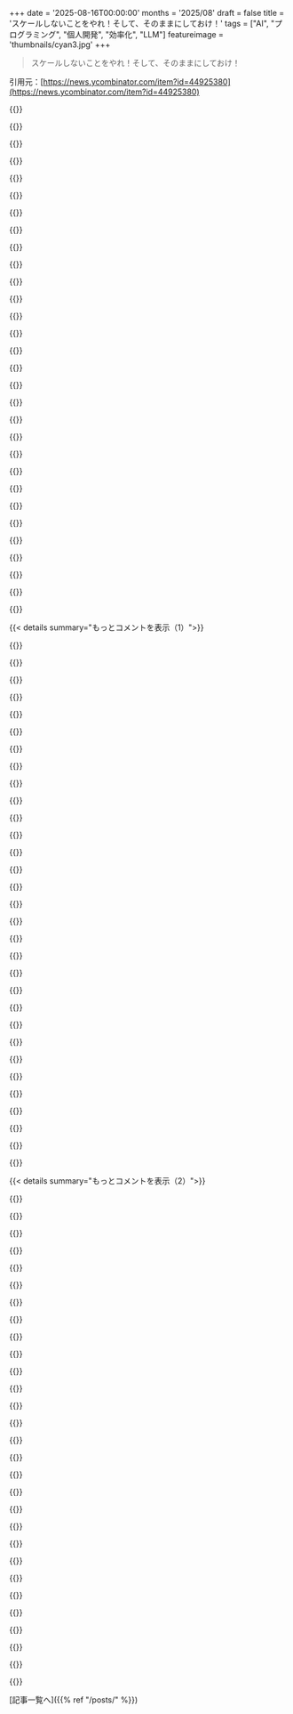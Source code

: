 +++
date = '2025-08-16T00:00:00'
months = '2025/08'
draft = false
title = 'スケールしないことをやれ！そして、そのままにしておけ！'
tags = ["AI", "プログラミング", "個人開発", "効率化", "LLM"]
featureimage = 'thumbnails/cyan3.jpg'
+++

> スケールしないことをやれ！そして、そのままにしておけ！

引用元：[https://news.ycombinator.com/item?id=44925380](https://news.ycombinator.com/item?id=44925380)




{{<matomeQuote body="この記事には100%同意だけど、AIがこれとどう関係あるのか混乱してるよ。LLMが出てくるずっと前から、みんなこういうことやってたし、週末プロジェクトも普通にあった。Twilioみたいなクラウドサービスが真のイネーブラで、LLMが節約してくれるのはチュートリアルやドキュメントを読む時間くらいじゃない？" userName="uludag" createdAt="2025/08/17 04:11:30" color="">}}




{{<matomeQuote body="LLMは“白紙のページ”の麻痺や、膨大なライブラリの学習の壁を乗り越える手助けになるんだ。今日、Visual Studio CodeとGitHubサブスクのChatGPT5を使って、PythonでTelnet BBSやSQLiteバックエンドの動画カタログを数分で作れたよ。僕はPythonが苦手だけど、LLMのおかげで以前は大変だったことがほぼ trivial になったね。これで学ぶこともできるかも。" userName="mikewarot" createdAt="2025/08/17 04:38:58" color="#785bff">}}




{{<matomeQuote body="言語、タスク、結果について明確な情報ありがとう！あなたはきっと昔からプログラミングしてるんだろうな。GenAIから価値を引き出す能力は、パッと見て悪いパターンを認識できるかどうかにほぼ完全に依存してる気がするよ。結局、これはパワーユーザー向けのツールであって、初心者向けじゃないね。Excelの問題がさらに加速するようなものだ。" userName="intended" createdAt="2025/08/17 05:42:49" color="#ff5733">}}




{{<matomeQuote body="これで新人開発者とベテランの格差が広がり、ジュニア市場がさらに厳しくなるのが心配だよ。でも、うちの地域じゃ“junior AI powered engineer”みたいな求人もあるんだ。いいアイデアとは思えないけど、流行に流される採用担当者は気にしてないだろうね。" userName="Arisaka1" createdAt="2025/08/17 06:01:22" color="#ff5c5c">}}




{{<matomeQuote body="Excelは世界で最も人気のある宣言型プログラミング言語だよ。僕は2つ直したいな。1つは、特定のものを日付だとデフォルトで判断するのをやめること。もう1つは、スプレッドシートのある領域をデータベーステーブルとしてマークする機能を追加して、一部の列だけをソートできないようにすることだね。" userName="mikewarot" createdAt="2025/08/17 06:23:11" color="">}}




{{<matomeQuote body="Excelにはテーブル機能（挿入 ＞ テーブル）があるよ。それは君の2つ目の指摘を解決してくれるはずだ。" userName="sandbach" createdAt="2025/08/17 06:32:49" color="">}}




{{<matomeQuote body="＞以前は圧倒的だったことが今やほとんど trivial 。<br>って言うけど、もしキャリアを賭けるなら話は別だ。AIは一切責任を負わないから、全部自分の責任になるんだぞ。" userName="visarga" createdAt="2025/08/17 05:14:57" color="">}}




{{<matomeQuote body="ソフトウェアには説明責任がないし、テック業界ではみんなすぐ転職するから、前の人のせいにしたり、数年かけて技術的負債解消のためにリファクタリングする必要があるって言ったりできるんだ。要は「三つの封筒」状況だよ。" userName="hdgvhicv" createdAt="2025/08/17 10:29:44" color="#38d3d3">}}




{{<matomeQuote body="＞要は「三つの封筒」状況だよ。<br>詳細はこちら: https://kevinkruse.com/the-ceo-and-the-three-envelopes/" userName="vram22" createdAt="2025/08/17 11:02:31" color="">}}




{{<matomeQuote body="「即席レガシーコード」は、Walmartで買うみたいな「大量生産ソフト」だよね。ソフトウェアショップで適当な品質のものを手に入れる感じ。Vibe codingって、結局は買い物なんじゃない？" userName="baq" createdAt="2025/08/17 10:18:27" color="">}}




{{<matomeQuote body="正直、それってPythonのせいもあるんじゃないかな。<br>https://xkcd.com/353/" userName="skylurk" createdAt="2025/08/17 07:26:24" color="">}}




{{<matomeQuote body="君の言いたいこと、めちゃくちゃわかるよ。LLMっぽく見せてるもの全部がLLMの手柄にされちゃうのは不公平だし誤解を招くと思うんだ。本当の価値はそこじゃないのにね。例えば、君みたいな経験豊富な開発者が技術を使いこなせるのは、LLMのおかげじゃなくて、君自身の豊かな技術的背景があるからだろ？" userName="uludag" createdAt="2025/08/17 08:11:32" color="#45d325">}}




{{<matomeQuote body="LLMがあれば、プロトタイプを爆速で作れるから、開発やトラブルシューティングのハードルがめちゃくちゃ下がったんだ。だから、趣味のプロジェクトの数が、どんなに門戸を閉ざそうとしても、以前より何桁も多くなったのは当然だよ :P" userName="jatora" createdAt="2025/08/17 08:20:57" color="#38d3d3">}}




{{<matomeQuote body="彼らは門戸を閉ざそうとしてたんじゃなくて、LLMのおかげだと結論付けるべきじゃないって言いたかっただけだと思うよ。" userName="gus_tpm" createdAt="2025/08/17 08:34:34" color="">}}




{{<matomeQuote body="自分のために何かを作るのは楽しいし、俺もよくやるよ。でも、元の記事はスタートアップの創業者、つまり会社を作る人向けに書かれたものだよね。" userName="kylecazar" createdAt="2025/08/16 18:02:42" color="#785bff">}}




{{<matomeQuote body="特定の会社、テックスタートアップの話だね。これを普通の会社にも当てはめるべきだと思うよ。すぐに赤字になる「スタートアップ」じゃなくて、「すぐに利益を出して、もしかしたらスケールしないかもしれない会社」を作るべきだよ。" userName="salomonk_mur" createdAt="2025/08/16 20:10:40" color="#45d325">}}




{{<matomeQuote body="面白い収益を上げつつも、勝者総取りじゃない「テックスタートアップ」は、ソフトウェア界の真の魔法的なユニコーンだよ。もし持ってるなら、貪欲に守るべきだね。さもないと、もっと金を持ってる奴らがビジネスを奪いに来るから。OPはそんな話してなかったけどさ。「趣味プロジェクト」が「スタートアップ」ってのは、いつも違和感があったな。例えば小さな獣医クリニックが急速に消滅してるのと同じだよ。プライベートエクイティが、高マージンで規制の少ないビジネスを買い漁ってる。獣医クリニックを作ろうとしても、大手に吸収されるか潰されるかするだろうね。" userName="timr" createdAt="2025/08/16 22:47:42" color="#45d325">}}




{{<matomeQuote body="獣医クリニックの話って、ずっと続くの？独立したクリニックは無理なのか、VC/PEが過剰入札してるだけ？完璧なビジネスに価値以上の額と給与を提示されたら、誰も断らないのはわかるよ。でも、この金銭的なメリーゴーラウンドは止まると思うな。だって、本当の参入障壁はビジネスじゃなくて「獣医自身」だから。もし俺の獣医が辞めたら、俺はその人についていくし。獣医サービスはスケールもしないしさ。ソフトウェアは固定費だけど、獣医は犬を2倍診るのに時間も2倍かかるもんね。" userName="dghlsakjg" createdAt="2025/08/17 00:29:19" color="#ff33a1">}}




{{<matomeQuote body="獣医クリニックにも参入障壁はあるよ。君の言う通り「顧客との関係」さ。その関係と固定費の最適化が、買収してスタッフを維持し、利益を得る動機になるんだ。お気に入りの獣医がどこで働こうと気にしないし、正直、君は価格に敏感だろ？好きな獣医についていくにも、支払える額には限界がある。だって獣医サービスはコモディティだし、ペットは違いがわからないからね。だから価格競争も激しいんだ。" userName="timr" createdAt="2025/08/17 00:40:53" color="#785bff">}}




{{<matomeQuote body="お前が言ったように、みんな値段には敏感だぜ。PEが所有する獣医クリニックが、より安くなるどころか高くなるっていう不満は根拠があるんだ。価格圧力は、お前の主張に逆らってるんだよ。" userName="dghlsakjg" createdAt="2025/08/17 13:40:05" color="#45d325">}}




{{<matomeQuote body="それは独占の末期に起こることさ。いずれにしても、俺のポイントは獣医クリニックじゃなくて、独占につながる事業の財務特性だったんだ。地元の獣医のようなありふれたビジネスモデルですら、業界全体で統合が進んでる。儲かるソフトウェア事業は、獣医よりも統合の対象としてずっと魅力的だぜ。" userName="timr" createdAt="2025/08/17 18:23:45" color="">}}




{{<matomeQuote body="そうだけど、獣医の仕事は独占に向かないし、過剰な資金もそれを人工的に達成するほどじゃないぜ。これは非合理的な市場で見られることさ。PEが過剰な買収をやめるか、獣医の給料が安すぎて自分で開業した方が得になる時に止まるよ。多くのソフトウェアは独占に向くけど、獣医は違う。PEは医者の成功（保険によるネットワーク効果）を真似ようとしてるんだろうね。最も価値ある従業員に参入障壁がなく、顧客が価格に敏感な業界で独占力を持つのは難しいんだ。" userName="dghlsakjg" createdAt="2025/08/17 18:58:06" color="#785bff">}}




{{<matomeQuote body="あと、発見されやすさも重要だよ。新しい顧客はお前を見つけられなきゃいけない。オンライン広告やSEOの現状を考えると、リソースを無駄遣いできる既存のプレイヤーが、お前を打ち負かすだろうね。" userName="Ekaros" createdAt="2025/08/17 10:39:40" color="">}}




{{<matomeQuote body="俺の友達はみんな、口コミで獣医を見つけてるぜ。口コミ以外で利用したのは緊急獣医（Google検索）だけだけど、後で俺の獣医が夜間診療用に勧めてた所だった。俺の地域では、法人じゃない獣医は新規顧客を断って、他のクリニックを勧めてるよ。" userName="dghlsakjg" createdAt="2025/08/17 13:50:22" color="#785bff">}}




{{<matomeQuote body="お前は『堀は獣医自身だ』と言ってるけど、堀は土地だよ。自己所有か賃貸かは関係ない。獣医は簡単に辞めて近くで新しいクリニックを開業できないんだぜ。" userName="marcosdumay" createdAt="2025/08/17 00:41:12" color="#38d3d3">}}




{{<matomeQuote body="俺は複数の獣医がまさにそうしてるのを見てきたよ。ストリップモールや改装された家、専用ビルなんかで獣医クリニックを見たことがあるぜ。" userName="dghlsakjg" createdAt="2025/08/17 13:52:45" color="">}}




{{<matomeQuote body="なんでできないんだ？規制は緩いし、人は美容師を追いかけるように獣医も追いかけるんじゃないのか？" userName="alwa" createdAt="2025/08/17 04:30:17" color="">}}




{{<matomeQuote body="お前は『少なくとも複数人の給料を永続的に支える』と定義してるけど、それはリスクのコストを無視した場合だろ。ビジネスの90%は失敗すると聞くけど、成功と宣言するために超えるべき利益のハードルは？ゾンビ企業はよくあるし、収入がリスクプレミアムをカバーしないことも多い。ビジネスでは理論上、金銭的リターンだけが重要なんだ。VCの経験則だと、ポートフォリオの損失をカバーするには1つの投資が10年で30倍以上のリターンを出す必要がある。個人としても、失われた賃金に対して30倍以上のリターンがないと損だよ。" userName="robocat" createdAt="2025/08/17 20:40:58" color="#45d325">}}




{{<matomeQuote body="たぶん、中間地点があると思うぜ。できるだけ早く利益を出すのは、コンサルティングみたいに専門知識を売る場合だけだろうね。『シードストラップ』っていう新しい言葉があるんだけど、これはスタートアップ界のこの問題に対処しようとするものだよ。最初のイテレーションを作るのに十分なだけ資金を調達して、その後は自力でやるビジネスみたいに振る舞うんだ。" userName="shooker435" createdAt="2025/08/16 22:37:24" color="#ff5c5c">}}




{{<matomeQuote body="全くその通り。元の助言は創業者向けだったけど、このセリフは最高だから、ちょっとひねって再利用せずにはいられなかったよ。" userName="derwiki" createdAt="2025/08/16 18:05:32" color="">}}




{{< details summary="もっとコメントを表示（1）">}}

{{<matomeQuote body="元のコメントでは言ってなかったけど、記事すごく楽しんだよ。LLM時代に、小さくて個人的な特化ツールが注目されてるって意見に賛成だ。AIのそういう使い方が好きだね。つまり、何でもビジネスにする必要はないってことだろ？ビジネスは規模を拡大しなきゃいけないけど、個人用ソフトウェアはそうじゃないってことだよね。" userName="kylecazar" createdAt="2025/08/17 21:46:26" color="#45d325">}}




{{<matomeQuote body="うん…それはタイトルからしてかなり明確だと思うよ。" userName="netcan" createdAt="2025/08/16 21:31:11" color="">}}




{{<matomeQuote body="自分の問題を解決するためにものを作ることもできるよね。それは他の人も抱えてて、解決しようとしてもうまくいかず、お金を払ってでも解決したいって思うような問題かもしれない。B2CよりB2Bでそういった問題を見つける方が難しいな。個人の問題がB2Bに繋がることもある。" userName="j45" createdAt="2025/08/16 18:23:37" color="#45d325">}}




{{<matomeQuote body="Startupって「急速に成長するように設計された小さな会社」ってよく定義されるよね。" userName="chrisweekly" createdAt="2025/08/16 22:26:36" color="">}}




{{<matomeQuote body="Claude Codeを使って、RPG用のヘックスマップを作る小さなウェブアプリをハックしたよ。世の中にはヘックスマップ作成サイトは多いけど、僕のは自分の思い通りに動くんだ。川や森を地形の上に置いたり、集落アイコンや丘、山のバリエーションを増やしたりしたかったんだ。機能が足りなくても、自分で追加できる。自分専用のアプリだから、スケール、セキュリティ、収益化の心配はない。AIにコードを書いてもらうのに、1〜2時間しかかからなかったよ。" userName="aetherson" createdAt="2025/08/16 19:42:48" color="#ff5c5c">}}




{{<matomeQuote body="それって簡単に修正できるの？それとも、いずれメンテナンスできなくなると思う？どれくらいの経験やソフトウェア開発のシニアリティがあるの？" userName="lionkor" createdAt="2025/08/17 00:45:35" color="">}}




{{<matomeQuote body="それはRailsアプリで、JavaScriptのフロントエンドだよ。Railsはよく知ってるから、もしAIが手に負えなくなっても、手動でコーディングを引き継げる自信がある。でも、JSフレームワークには疎いから、もしFEを引き継ぐことになったら、かなり学習が必要だね。たくさん機能を追加したら、いずれはメンテナンスできなくなると思う。" userName="aetherson" createdAt="2025/08/17 03:25:07" color="#45d325">}}




{{<matomeQuote body="これ、本当に大好きだよ。良いコーディングエージェントが出る前は、手作業でやってたんだ。でも今は、開発時間がさらに問題にならなくなったから、もっと楽しいね。この新しい力を使って、自分ではスケールしないけど、社会や政治など、かなりのグループに変化をもたらすものを作る人が増えてほしいな。<br>https://mariozechner.at/posts/2024-07-15-two-years-in-review..." userName="badlogic" createdAt="2025/08/17 00:50:18" color="#38d3d3">}}




{{<matomeQuote body="何でも大規模にする必要はないってことには同意するよ。でも、ChatGPTがこれとどう関係あるのかは分からないな。" userName="pimlottc" createdAt="2025/08/16 19:23:40" color="">}}




{{<matomeQuote body="まるで昔は射出成形しかなかったのに、今は3Dプリンターがあるみたいだね。" userName="bravesoul2" createdAt="2025/08/16 21:55:33" color="#38d3d3">}}




{{<matomeQuote body="これ、俺も最初に思ったよ。記事の例の中にはLLM登場以前のものまであるしね。" userName="topaz0" createdAt="2025/08/16 22:18:21" color="">}}




{{<matomeQuote body="”スケールしないことをやれ！”っていう古いスタートアップの格言は、AirbnbかY Combinatorの頃からのものだよね。実は先日もまた話題になってたんだ：https://news.ycombinator.com/item?id=44913359" userName="zahlman" createdAt="2025/08/16 18:30:31" color="#38d3d3">}}




{{<matomeQuote body="ハハ、面白いタイミングだね！俺、この投稿先週末に書いたんだけど、今週はあまりHNチェックしてなかったんだ。" userName="derwiki" createdAt="2025/08/16 18:51:19" color="">}}




{{<matomeQuote body="引用元を記事に書くのはいいことだよ、引用する前にGoogleで調べるのはすごく簡単なんだから。<br>あと、ネットの赤の他人に、お母さんに適当な写真を郵送する方法を教えちゃったの？それとも、そのメール機能は自分のアドレスから送った時だけ有効になるの？（そのうち分かるさ！:))" userName="quuxplusone" createdAt="2025/08/16 21:14:32" color="#ff5c5c">}}




{{<matomeQuote body="そのポストカードアプリは認証キューで守られてるよ。ちなみに、今のところ誰も登録しようとしてないし、アドレス帳もあるからお母さん専用じゃないんだよ:-)" userName="derwiki" createdAt="2025/08/16 21:36:19" color="#45d325">}}




{{<matomeQuote body="Googleで確実に一番最初に出てくるのに、記事の信頼性を台無しにしてるよね。" userName="tlhunter" createdAt="2025/08/16 19:28:04" color="">}}




{{<matomeQuote body="PGがその記事を書いた当時（そして何年も後も）のHN/YCombinator界隈にいた人なら、タイトルが何を指してるか知ってるはずだよ。なんでそれがこの記事の信頼性を台無しにするんだい？" userName="mekoka" createdAt="2025/08/16 20:05:08" color="">}}




{{<matomeQuote body="だって、誰かを引用するならクレジットを付けるべきだろ。引用元が簡単に見つかるのに、筆者がそれを知らないなんて信じられないよ。" userName="loumf" createdAt="2025/08/16 20:14:59" color="">}}




{{<matomeQuote body="この記事、元のエッセイの内容について論じてるわけじゃないんだよね。もっと別の文脈で、できることについて話してる感じ。" userName="topaz0" createdAt="2025/08/16 22:17:16" color="">}}




{{<matomeQuote body="Robin Sloanも数年前に似たようなこと書いてたな。今の流れから出てくるポジティブなことの一つだと思う。売り文句ほど革命的じゃなくても、普通の人が言語を知らなくても小さな楽しいものを作れるのは良いよね。リンク: https://www.robinsloan.com/notes/home-cooked-app/" userName="jpgleeson" createdAt="2025/08/16 23:20:23" color="#785bff">}}




{{<matomeQuote body="Robin Sloanの「アプリは手料理みたい」ってやつ、これだね: https://www.robinsloan.com/notes/home-cooked-app/" userName="TomWhitwell" createdAt="2025/08/16 19:20:06" color="">}}




{{<matomeQuote body="Maciej Ceglowskiの seminal “Barely Succeed: It’s Easier”って名言を思い出すな。これこれ: https://youtu.be/5Vt8zqhHe_c?si=Etv3Gz5f0bfAw6gM" userName="pcald" createdAt="2025/08/16 20:01:06" color="#ff33a1">}}




{{<matomeQuote body="個人のプロジェクトを長く続けるなら、自分のサーバーで動かすのが一番ってのが、この記事の主なメッセージだと思うな。" userName="nickserv" createdAt="2025/08/16 18:02:48" color="">}}




{{<matomeQuote body="ホスティングやメンテナンスも楽にすること。カスタムやニッチなライブラリを使うほど良い。もしシンプルな方法で地味なテクノロジーで作るなら、それに頼り切れるよ。" userName="j45" createdAt="2025/08/16 18:24:55" color="">}}




{{<matomeQuote body="興味を失うか、死ぬまで続くって感じかな。" userName="sdenton4" createdAt="2025/08/16 20:16:48" color="">}}




{{<matomeQuote body="「コード3つでバンド組め！」みたいに、テック業界にも“パンク”な時代が来たよ。<br>年24万ドル稼ぐアプリの規模を考えてみて。AWSじゃないとこでホストすれば快適に暮らせる。支払い処理はApple/Google StoreやSquareなど。<br>CSは不要！会計ソフト、給与・保険プラットフォーム、会社設立ツールを使えば、大企業頼らずできる。<br>君のスタートアップはユニコーンじゃなくていい、君自身を養えればOK！" userName="zer00eyz" createdAt="2025/08/16 19:47:39" color="#38d3d3">}}




{{<matomeQuote body="medium.comでSSRのハイドレーション問題が何年も直ってないって、マジでクレイジーだよな。" userName="mmmmbbbhb" createdAt="2025/08/17 09:07:59" color="">}}




{{<matomeQuote body="俺たち、ヤバイコードをイケてる感じで作れるのに、こんなのがまだ問題なの？ってことは、俺らの仕事は安泰ってことか。" userName="wiradikusuma" createdAt="2025/08/17 12:32:00" color="">}}




{{<matomeQuote body="大きくなるんじゃなくて、素晴らしくなることを選んだ会社について書かれた『Small Giants』って本を読んでみてよ！" userName="iancmceachern" createdAt="2025/08/16 21:06:17" color="#ff5733">}}




{{<matomeQuote body="AIがあれば、僕らは金儲けのためじゃなく、興味や楽しさ、創造性のために物事に取り組めるようになると思うんだ。AIに面倒な作業を任せれば、僕らはもっと大きなアイデアに集中できるし、すでにそうやって使ってるよ。" userName="quitit" createdAt="2025/08/17 09:04:54" color="#ff5c5c">}}

{{</details>}}




{{< details summary="もっとコメントを表示（2）">}}

{{<matomeQuote body="お母さんに葉書を送るようなハックに何百時間も費やすのはいい趣味かもしれないけど、僕は会計士が困るような莫大な富が欲しいんだ！格安VPSで1万DAUとか、ムーンショットを狙う方が僕には合ってるよ。まあ、人それぞれだけどね。" userName="TZubiri" createdAt="2025/08/16 21:24:48" color="#ff5733">}}




{{<matomeQuote body="「Torトラフィックやスパム登録が急増した」って話、僕の趣味サイトでも同じだよ。実ユーザーは少ないのに、ログにはブルートフォースやSQLインジェクション攻撃でいっぱいさ。なんでこんなことが起きるの？経済的な意味があるのかな？" userName="midhir" createdAt="2025/08/16 18:20:13" color="">}}




{{<matomeQuote body="それはボットネットや乗っ取られたサーバーで動く、自動化された攻撃だよ。計算リソースやトラフィックにお金を払わなくていいなら、10万分の1の確率の攻撃でもすごく経済的なんだ。" userName="ACCount37" createdAt="2025/08/16 19:58:34" color="#ff5c5c">}}




{{<matomeQuote body="マルウェアに感染したデバイスから計算リソースと帯域幅が供給されるから、経済的なんだよ。" userName="trenchpilgrim" createdAt="2025/08/16 22:28:49" color="">}}




{{<matomeQuote body="チャレンジを導入してみなよ。隠しフィールドを使った安っぽいハニーポットチャレンジでも、ユーザーにパズルを出さずに攻撃を大幅に減らせるはずだよ。" userName="bravesoul2" createdAt="2025/08/16 21:57:15" color="#ff5c5c">}}




{{<matomeQuote body="あれらは自動化されたボットだよ。自動化されてるから経済的なんだ。彼らはよくテクノロジーのデータベースを持ってて、見つけたサイトのソフトウェアバージョンを見て、それに合わせた攻撃を仕掛けてくるんだ。" userName="j45" createdAt="2025/08/16 18:22:40" color="">}}




{{<matomeQuote body="僕はこれを“ゆっくり進んで物事を修正する”って呼んでるよ。シンプルなものを作って、焦点を絞って改善し続けるんだ。僕のビジネスも10年近くこれでやってるよ。最近見つけたshottr.ccも同じ考え方で、気に入ってるんだ。" userName="nicbou" createdAt="2025/08/19 03:54:23" color="#ff5733">}}




{{<matomeQuote body="やあ、僕がShottrの作者だよ！アプリをそんな風に見てくれる人がいるなんて、本当に嬉しいね :) ありがとう！" userName="ffitch" createdAt="2025/08/19 04:56:22" color="">}}




{{<matomeQuote body="iOSアプリを出したんだけど、ターゲットは小規模層で、今1,000人ちょいのユーザーがいるんだ。たぶん2,000人くらいが上限かな。12,000人のテストはしたけど、もっと大規模だと書き直しが必要になるだろうね。今の規模だとめっちゃ快適に動いてるし、サインアップも全部チェックしてるから、別にスケール拡大には興味ないんだ。" userName="ChrisMarshallNY" createdAt="2025/08/16 21:24:27" color="#38d3d3">}}




{{<matomeQuote body="記事にあった「規模が大きくなると雰囲気が壊れて、親密さがなくなる」ってのは、FacebookみたいなSNSにも当てはまると思うんだ。2005年から2010年くらいのFacebookは、大学や高校の友達とかで、みんなで思ったことをシェアしてた最高の時期だった。<br>でも親戚とか知り合いが増え始めたら、雰囲気が全然変わっちゃったよね。ちょっとした投稿でも誰かに不快な思いをさせちゃったりして、だんだん投稿しなくなっちゃったんだ。" userName="godot" createdAt="2025/08/16 18:36:52" color="#ff33a1">}}




{{<matomeQuote body="Facebookでそんなに過激じゃないけど汚い言葉を使ったら、おばあちゃんから消せってメッセージが来たんだ。だからおばあちゃんをブロックしたよ。正直、休日の集まりで会うだけで十分ハッピー。おばあちゃんも気づいてないと思うけどね。" userName="wincy" createdAt="2025/08/16 19:39:50" color="">}}




{{<matomeQuote body="親戚のおじさんが、娘さんの義理の娘が政治的な投稿をしたことに反対して、娘さんを脅したことがあったよ。彼は娘さんを経済的に援助してたんだけど、自分の代わりに義理の娘を制裁するのを拒否したから、援助を打ち切ったんだって。" userName="ChrisMarshallNY" createdAt="2025/08/16 21:22:00" color="#ff5733">}}




{{<matomeQuote body="Facebookみたいなものも、もっと小さなかけら（シャード）に分けて運営すればいいんだよ。その方がずっと良くなるし、エンジニアの労力も1,000分の1で済むはず。" userName="amelius" createdAt="2025/08/16 19:19:47" color="">}}




{{<matomeQuote body="これは老いも若きも関係なく言えることだけど、家族は政治より大切だよ。政治思想が違うからって、家族を縁を切ったり、悪く言ったり、訪ねるのをやめたりするもんじゃない。<br>もしそうするなら、もともと最低な親戚だったってことだね。" userName="coldtea" createdAt="2025/08/16 22:40:01" color="">}}




{{<matomeQuote body="2008年頃のFacebookって最高だったよね。リアルな友達と気ままに交流してただけだったし。<br>でも親戚が参加し始めたら、大家族とのディナーみたいになっちゃった。" userName="pier25" createdAt="2025/08/16 18:46:14" color="#45d325">}}




{{<matomeQuote body="これには「Context Collapse」っていう専門用語があるんだよね [1]。ソーシャルメディアが、仕事での自分、学校での自分、家族との自分みたいに、それぞれの社会的な状況に合わせた複数のペルソナを持つ代わりに、みんなに単一のオンラインペルソナを強いることを探求してるんだ。<br>[1]: https://en.wikipedia.org/wiki/Context_collapse" userName="brentjanderson" createdAt="2025/08/16 21:22:43" color="#ff5733">}}




{{<matomeQuote body="Google+のCirclesは良いアイデアだったと思うんだ。" userName="xgkickt" createdAt="2025/08/16 19:29:20" color="">}}




{{<matomeQuote body="ソーシャルネットワークの「Dark Forest問題」っていうのを考えるんだ。これは、友好的な接触を試みると捕食者の注意を引いちゃうっていう宇宙の「Dark Forest仮説」に似てる。SNSではママや上司なんかがその「捕食者」で、彼らがいるとわかるとみんな投稿しなくなるんだ。<br>SNSがうまく機能するのは、このDark Forest化を避けられる時だけ。昔のFacebookやMySpaceは良かったけど、今のFacebook、Twitter、LinkedInはパフォーマンスの場。Instagramとかチャットアプリはプライベートな集まりで、Redditや4chanは匿名前提だから違う。Dark ForestにならないSNSを設計するのは面白い試みだよね。" userName="derefr" createdAt="2025/08/16 20:02:19" color="#ff33a1">}}




{{<matomeQuote body="Google Circlesは机上のアイデアで、実際には使いにくかったんだ。人をサークルに分類して、どのサークルに共有するか決めるのが面倒だったから、みんなに嫌われてGoogle Plusが失敗した大きな理由の一つだよ。" userName="mojuba" createdAt="2025/08/16 20:00:52" color="#38d3d3">}}




{{<matomeQuote body="僕はGoogle Plusが好きだったな。「サークル（友達の）」は僕の頭の中の仕組みと全く同じだったから、家族とかComputer GeeksとかPhotography circleとか、色々なサークルを作って管理するのが超簡単だったんだ。何を共有するか、何を見るか、全部自分でコントロールできて、他の人が共有してるAwesome Photographersのサークルを見つけるのも楽しかった。僕はいつも「逆の焦点集団」なんだろうな、僕が大好きだった理由で、どうやら他の誰も好きじゃなかったみたいだからね。" userName="NikolaNovak" createdAt="2025/08/16 20:14:14" color="#38d3d3">}}




{{<matomeQuote body="Google Plusは「Circles」機能でそれを解決しようとしたけど、結局どこにも行かなかったね…。 " userName="saubeidl" createdAt="2025/08/16 21:28:59" color="">}}




{{<matomeQuote body="君は議論の核心を誤って伝えているよ。WikipediaのDark Forest Hypothesisは、「どんな宇宙を旅する文明も他の知的生命体を避けられない脅威とみなす」って書いてある。僕たちに会いたくて、ポジティブな交流をしたいからじゃない、ってどこからこんな解釈を持ってきたの？" userName="Velorivox" createdAt="2025/08/16 20:34:01" color="#ff5c5c">}}




{{<matomeQuote body="いや、失敗してないよ。CirclesはGroup Chat（WhatsAppとか、君の周りで人気のあるもの）と同じで、2025年の（ほとんどの？）人々が実際に「Social Networking」としてやっていることだと僕は思うね。InstagramとかTikTokとかXitterは…全く別のものだよ。" userName="ncruces" createdAt="2025/08/16 23:43:26" color="">}}




{{<matomeQuote body="いや、ごめん。Naziの家族は後回しだよ。他人の権利や自由を尊重せず、非人道的な扱いを奨励・支持する家族には、お咎めなしってわけにはいかないよ。" userName="stouset" createdAt="2025/08/17 00:26:31" color="">}}




{{<matomeQuote body="どこで止めるべき？もし親戚が例えば、Racist Policiesを支持していたら？もしGenocideを支持していたら？どこまで個人的なことなの？もし君が他の人種の恋人と付き合っていて、親戚が君が説明してもRacist commentsを言い続けてきたら、どうする？" userName="Ar-Curunir" createdAt="2025/08/17 00:20:25" color="#ff5733">}}




{{<matomeQuote body="うん、Facebookが一番良かったのは、まだ.edu Emailが必要だった頃だよね。それが、もしDiscord Serversみたいなものに閉じ込められてない、もっと小さくてNicheなSocial Mediaが、Open Web上に今でも市場があるのかどうか、考えさせられるよ。" userName="thewebguyd" createdAt="2025/08/16 18:46:11" color="#ff5c5c">}}




{{<matomeQuote body="それはただ逆側から見ているだけで、僕的にはやっぱり当てはまると思うよ。例えば、Politicsの話をしないこと（「自分を’Dark’にすること」）とかね。" userName="danlugo92" createdAt="2025/08/16 23:41:56" color="">}}




{{<matomeQuote body="Chat ProgramsはSocial Networkingじゃないよ。" userName="ipaddr" createdAt="2025/08/17 00:17:40" color="">}}

{{</details>}}



[記事一覧へ]({{% ref "/posts/" %}})
